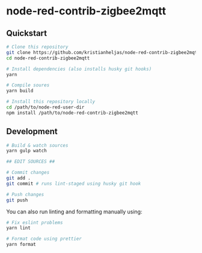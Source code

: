 # node-red-contrib-zigbee2mqtt

## Quickstart

```sh
# Clone this repository
git clone https://github.com/kristianheljas/node-red-contrib-zigbee2mqtt
cd node-red-contrib-zigbee2mqtt

# Install dependencies (also installs husky git hooks)
yarn

# Compile soures
yarn build

# Install this repository locally
cd /path/to/node-red-user-dir
npm install /path/to/node-red-contrib-zigbee2mqtt
```

## Development

```sh
# Build & watch sources
yarn gulp watch

## EDIT SOURCES ##

# Commit changes
git add .
git commit # runs lint-staged using husky git hook

# Push changes
git push
```

You can also run linting and formatting manually using:

```sh
# Fix eslint problems
yarn lint

# Format code using prettier
yarn format
```
